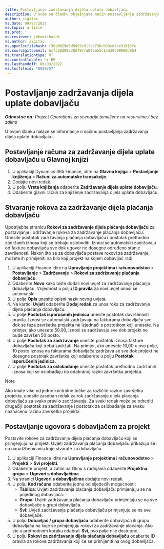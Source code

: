 ```yaml
---
title: Postavljanje zadržavanja dijela uplate dobavljaču
description: U ovom se članku objašnjava način postavljanja zadržavanja dijela uplate dobavljaču.
author: sigitac
ms.date: 09/27/2021
ms.topic: article
ms.prod: ''
ms.reviewer: johnmichalak
ms.author: sigitac
ms.openlocfilehash: f30e8829d8d5d99c81fce730cb93cd7ce31913fe
ms.sourcegitcommit: 6cfc50d89528df977a8f6a55c1ad39d99800d9b4
ms.translationtype: MT
ms.contentlocale: hr-HR
ms.lasthandoff: 06/03/2022
ms.locfileid: "8929757"
---
```

# <a name="set-up-vendor-retention"></a>Postavljanje zadržavanja dijela uplate dobavljaču

_**Odnosi se na:** Project Operations za scenarije temeljene na resursima / bez zaliha_

U ovom članku nalaze se informacije o načinu postavljanja zadržavanja dijela uplate dobavljaču.

## <a name="set-up-a-vendor-retention-account-in-general-ledger"></a>Postavljanje računa za zadržavanje dijela uplate dobavljaču u Glavnoj knjizi

1. U aplikaciji Dynamics 365 Finance, idite na **Glavna knjiga** > **Postavljanje knjiženja** > **Računi za automatske transakcije**.
2. Dodajte novi redak.
3. U polju **Vrsta knjiženja** odaberite **Zadržavanje dijela uplate dobavljaču**.
4. Odaberite glavni račun za knjiženje zadržavanja dijela uplate dobavljaču.

## <a name="create-vendor-retention-terms"></a>Stvaranje rokova za zadržavanje dijela plaćanja dobavljaču

Upotrijebite stranicu **Rokovi za zadržavanje dijela plaćanja dobavljaču** za postavljanje i održavanje rokova za zadržavanje plaćanja dobavljaču. Unesite postotak zadržavanja plaćanja dobavljaču i postotak prethodno zadržanih iznosa koji se trebaju osloboditi. Iznosi se automatski zadržavaju od faktura dobavljača sve dok ugovor ne dosegne određeno stanje završenosti. Nakon što se za dobavljača postave rokovi za zadržavanje, možete ih primijeniti na bilo koji projekt na kojem dobavljač radi.

1. U aplikaciji Finance idite na **Upravljanje projektima i računovodstvo** > **Postavljanje** > **Zadržavanje** > **Rokovi za zadržavanje plaćanja dobavljaču**.
2. Odaberite **Novo** kako biste dodali novi uvjet za zadržavanje plaćanja dobavljaču. Vrijednost u polju **ID pravila** za novi uvjet unosi se automatski. 
3. U polje **Opis** unesite opisni naziv novog uvjeta.
4. Na kartici **Uvjeti** odaberite **Dodaj redak** za unos roka za zadržavanje dijela plaćanja dobavljaču.
5. U polje **Postotak isporučenih jedinica** unesite postotak dovršenosti pravila. Iznosi se automatski zadržavaju na fakturama dobavljača sve dok se faza završetka projekta ne izjednači s postotkom koji unesete. Na primjer, ako unesete 50,00, iznosi se zadržavaju sve dok projekt ne bude završen 50 posto.
6. U polje **Postotak za zadržavanje** unesite postotak iznosa fakture dobavljača koji treba zadržati. Na primjer, ako unesete 10,00 u ovo polje, 10 posto iznosa na fakturama dobavljača zadržava se sve dok projekt ne dosegne postotak završetka koji odaberete u polju **Postotak isporučenih jedinica**.
7. U polje **Postotak za oslobađanje** unesite postotak prethodno zadržanih iznosa koji se oslobađaju na odabranoj razini završetka projekta.

> [!NOTE]
> Ako imate više od jedne kontrolne točke za različite razine završetka projekta, unesite zaseban redak za rok zadržavanja dijela plaćanja dobavljaču za svako pravilo zadržavanja. Za svaki redak može se odrediti drugačiji postotak za zadržavanje i postotak za oslobađanje za svaku naznačenu razinu završetka projekta.

## <a name="set-up-a-vendor-agreement-for-the-project"></a>Postavljanje ugovora s dobavljačem za projekt

Postavite rokove za zadržavanje dijela plaćanja dobavljaču koji se primjenjuju na projekt. Uvjeti zadržavanja plaćanja dobavljaču prikazuju se i na narudžbenicama koje stvarate za dobavljača.

1. U aplikaciji Finance idite na **Upravljanje projektima i računovodstvo** > **Projekti** > **Svi projekti**. 
2. Odaberite projekt, a zatim na Oknu s radnjama odaberite **Projektna grupa** > **Ugovori s dobavljačima**.
3. Na stranici **Ugovori s dobavljačima** dodajte novi redak.
4. U polju **Kod računa** odaberite jednu od sljedećih mogućnosti:
   - **Tablica**: Uvjeti zadržavanja plaćanja dobavljaču primjenjuju se na pojedinog dobavljača.
   - **Grupa**: Uvjeti zadržavanja plaćanja dobavljaču primjenjuju se na sve dobavljače u grupi dobavljača.
   - **Svi**: Uvjeti zadržavanja plaćanja dobavljaču primjenjuju se na sve dobavljače.
5. U polju **Dobavljač / grupa dobavljača** odaberite dobavljača ili grupu dobavljača na koje se primjenjuju rokovi za zadržavanje plaćanja. Ako ste u prethodnom koraku odabrali **Svi**, ovo polje nije dostupno.
6. U polju **Rokovi za zadržavanje dijela plaćanja dobavljaču** odaberite ID pravila za rokove zadržavanja koji će se primijeniti na ovog dobavljača.

